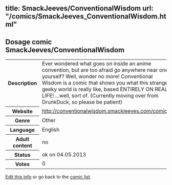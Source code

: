 title: SmackJeeves/ConventionalWisdom
url: "/comics/SmackJeeves_ConventionalWisdom.html"
---
Dosage comic SmackJeeves/ConventionalWisdom
-----------------------------------------

<p id="msg"></p>
<script type="text/javascript">
if (window.location.search === '?edit_info_mail=sent_ok') {
  var elem = document.getElementById("msg");
  elem.innerHTML = 'Edited information sucessfully sent for review, which is usually done daily. Thanks!';
  elem.className = 'ok';
}
</script>
<table class="comicinfo">
<tr>
<th>Description</th><td>Ever wondered what goes on inside an anime convention, but are too afraid go anywhere near one yourself? Well, wonder no more! Conventional Wisdom is a comic that shows you what this strange, geeky world is really like, based ENTIRELY ON REAL LIFE! ...well, sort of. (Currently moving over from DrunkDuck, so please be patient)</td>
</tr>
<tr>
<th>Website</th><td><a href="http://conventionalwisdom.smackjeeves.com/comics/">http://conventionalwisdom.smackjeeves.com/comics/</a></td>
</tr>
<tr>
<th>Genre</th><td>Other</td>
</tr>
<tr>
<th>Language</th><td>English</td>
</tr>
<tr>
<th>Adult content</th><td>no</td>
</tr>
<tr>
<th>Status</th><td>ok on 04.05.2013</td>
</tr>
<tr>
<th>Votes</th><td>0</td>
</tr>
</table>

[Edit this info](SmackJeeves_ConventionalWisdom_edit.html) or go back to the [comic list](../comic-index.html).
